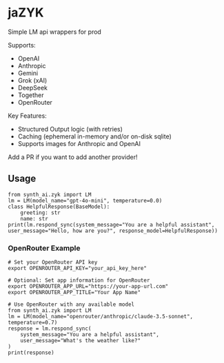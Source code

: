 # jaZYK

Simple LM api wrappers for prod

Supports:
- OpenAI
- Anthropic
- Gemini
- Grok (xAI)
- DeepSeek
- Together
- OpenRouter

Key Features:
- Structured Output logic (with retries)
- Caching (ephemeral in-memory and/or on-disk sqlite)
- Supports images for Anthropic and OpenAI

Add a PR if you want to add another provider!

## Usage
```
from synth_ai.zyk import LM
lm = LM(model_name="gpt-4o-mini", temperature=0.0)
class HelpfulResponse(BaseModel):
    greeting: str
    name: str
print(lm.respond_sync(system_message="You are a helpful assistant", user_message="Hello, how are you?", response_model=HelpfulResponse))
```

### OpenRouter Example
```
# Set your OpenRouter API key
export OPENROUTER_API_KEY="your_api_key_here"

# Optional: Set app information for OpenRouter
export OPENROUTER_APP_URL="https://your-app-url.com"
export OPENROUTER_APP_TITLE="Your App Name"

# Use OpenRouter with any available model
from synth_ai.zyk import LM
lm = LM(model_name="openrouter/anthropic/claude-3.5-sonnet", temperature=0.7)
response = lm.respond_sync(
    system_message="You are a helpful assistant", 
    user_message="What's the weather like?"
)
print(response)
```
